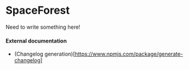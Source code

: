 # SpaceForest


Need to write something here!






#### External documentation

  * (Changelog generation)[https://www.npmjs.com/package/generate-changelog]